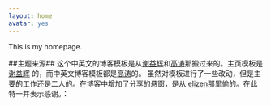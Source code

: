 ```yaml
---
layout: home
avatar: yes
---
```



This is my homepage.

##主题来源##
这个中英文的博客模板是从[谢益辉](http://yihui.name/
)和[高涛](http://joegaotao.github.io/)那搬过来的。主页模板是[谢益辉](http://yihui.name/)
的，而中英文博客模板都是[高涛](http://joegaotao.github.io/)的。
虽然对模板进行了一些改动，但是主要的工作还是二人的。在博客中增加了分享的悬窗，是从
[elizen](http://code.elizen.me/)那里偷的。在此特一并表示感谢。：




